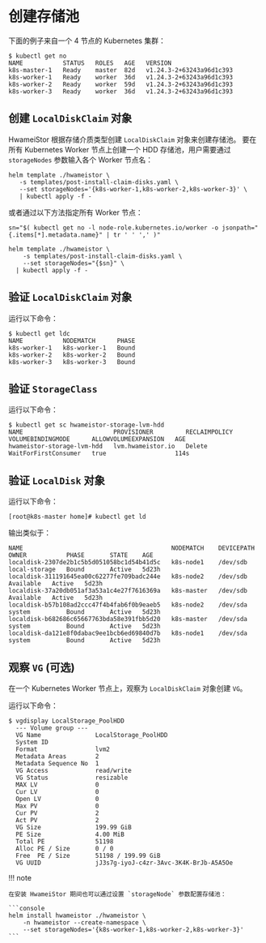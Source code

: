# 创建存储池

下面的例子来自一个 4 节点的 Kubernetes 集群：

```console
$ kubectl get no
NAME           STATUS   ROLES   AGE   VERSION
k8s-master-1   Ready    master  82d   v1.24.3-2+63243a96d1c393
k8s-worker-1   Ready    worker  36d   v1.24.3-2+63243a96d1c393
k8s-worker-2   Ready    worker  59d   v1.24.3-2+63243a96d1c393
k8s-worker-3   Ready    worker  36d   v1.24.3-2+63243a96d1c393
```

## 创建 `LocalDiskClaim` 对象

HwameiStor 根据存储介质类型创建 `LocalDiskClaim` 对象来创建存储池。
要在所有 Kubernetes Worker 节点上创建一个 HDD 存储池，用户需要通过 `storageNodes` 参数输入各个 Worker 节点名：

```console
helm template ./hwameistor \
   -s templates/post-install-claim-disks.yaml \
   --set storageNodes='{k8s-worker-1,k8s-worker-2,k8s-worker-3}' \
   | kubectl apply -f -
```

或者通过以下方法指定所有 Worker 节点：

```console
sn="$( kubectl get no -l node-role.kubernetes.io/worker -o jsonpath="{.items[*].metadata.name}" | tr ' ' ',' )"

helm template ./hwameistor \
    -s templates/post-install-claim-disks.yaml \
    --set storageNodes="{$sn}" \
  | kubectl apply -f -
```

## 验证 `LocalDiskClaim` 对象

运行以下命令：

```console
$ kubectl get ldc
NAME           NODEMATCH      PHASE
k8s-worker-1   k8s-worker-1   Bound
k8s-worker-2   k8s-worker-2   Bound
k8s-worker-3   k8s-worker-3   Bound
```

## 验证 `StorageClass`

运行以下命令：

```console
$ kubectl get sc hwameistor-storage-lvm-hdd
NAME                         PROVISIONER         RECLAIMPOLICY   VOLUMEBINDINGMODE      ALLOWVOLUMEEXPANSION   AGE
hwameistor-storage-lvm-hdd   lvm.hwameistor.io   Delete          WaitForFirstConsumer   true                   114s
```

## 验证 `LocalDisk` 对象

运行以下命令：

```console
[root@k8s-master home]# kubectl get ld
```

输出类似于：

```console
NAME                                         NODEMATCH    DEVICEPATH   OWNER           PHASE       STATE    AGE
localdisk-2307de2b1c5b5d051058bc1d54b41d5c   k8s-node1    /dev/sdb     local-storage   Bound       Active   5d23h
localdisk-311191645ea00c62277fe709badc244e   k8s-node2    /dev/sdb                     Available   Active   5d23h
localdisk-37a20db051af3a53a1c4e27f7616369a   k8s-master   /dev/sdb                     Available   Active   5d23h
localdisk-b57b108ad2ccc47f4b4fab6f0b9eaeb5   k8s-node2    /dev/sda     system          Bound       Active   5d23h
localdisk-b682686c65667763bda58e391fbb5d20   k8s-master   /dev/sda     system          Bound       Active   5d23h
localdisk-da121e8f0dabac9ee1bcb6ed69840d7b   k8s-node1    /dev/sda     system          Bound       Active   5d23h
```

## 观察 `VG` (可选)

在一个 Kubernetes Worker 节点上，观察为 `LocalDiskClaim` 对象创建 `VG`。

运行以下命令：

```console
$ vgdisplay LocalStorage_PoolHDD
  --- Volume group ---
  VG Name               LocalStorage_PoolHDD
  System ID
  Format                lvm2
  Metadata Areas        2
  Metadata Sequence No  1
  VG Access             read/write
  VG Status             resizable
  MAX LV                0
  Cur LV                0
  Open LV               0
  Max PV                0
  Cur PV                2
  Act PV                2
  VG Size               199.99 GiB
  PE Size               4.00 MiB
  Total PE              51198
  Alloc PE / Size       0 / 0
  Free  PE / Size       51198 / 199.99 GiB
  VG UUID               jJ3s7g-iyoJ-c4zr-3Avc-3K4K-BrJb-A5A5Oe
```

!!! note

    在安装 HwameiStor 期间也可以通过设置 `storageNode` 参数配置存储池：

    ```console
    helm install hwameistor ./hwameistor \
        -n hwameistor --create-namespace \
        --set storageNodes='{k8s-worker-1,k8s-worker-2,k8s-worker-3}'
    ```
